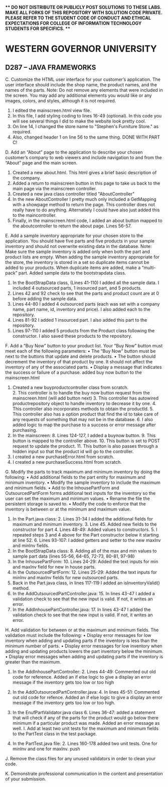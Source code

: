 <strong>** DO NOT DISTRIBUTE OR PUBLICLY POST SOLUTIONS TO THESE LABS. MAKE ALL FORKS OF THIS REPOSITORY WITH SOLUTION CODE PRIVATE. PLEASE REFER TO THE STUDENT CODE OF CONDUCT AND ETHICAL EXPECTATIONS FOR COLLEGE OF INFORMATION TECHNOLOGY STUDENTS FOR SPECIFICS. ** </strong>

# WESTERN GOVERNOR UNIVERSITY 
## D287 – JAVA FRAMEWORKS

C.  Customize the HTML user interface for your customer’s application. The user interface should include the shop name, the product names, and the names of the parts.
Note: Do not remove any elements that were included in the screen. You may add any additional elements you would like or any images, colors, and styles, although it is not required.

1. I edited the mainscreen.html view file. 
2. In this file, I add styling coding to lines 16-49 (optional). In this code you will see several things I did to make the website look pretty cool.
3. On line 14, I changed the store name to "Stephen's Furniture Store." as required. 
4. Also, changed header 1 on line 56 to the same thing. 
DONE WITH PART C!

D.  Add an “About” page to the application to describe your chosen customer’s company to web viewers and include navigation to and from the “About” page and the main screen.
1. Created a new about.html. This html gives a brief basic description of the company. 
2. Added a return to mainscreen button in this page to take us back to the main page via the mainscreen controller. 
3. Created a new java class controller titled "AboutController"
4. In the new AboutController I pretty much only included a GetMapping with a showpage method to return the page. This controller does not really have to do anything. Alternatiely I could have also just added this to the maincontroller. 
5. Finally, in the mainscreen.html code, I added an about button mapped to the aboutcontroller to return the about page. Lines 56-57.

E.  Add a sample inventory appropriate for your chosen store to the application. You should have five parts and five products in your sample inventory and should not overwrite existing data in the database.
Note: Make sure the sample inventory is added only when both the part and product lists are empty. When adding the sample inventory appropriate for the store, the inventory is stored in a set so duplicate items cannot be added to your products. When duplicate items are added, make a “multi-pack” part.
Added sample data to the bootstrapdata class. 

1. In the BootStrapData class, (Lines 41-110) I added all the sample data. I included 4 outsourced parts, 1 insourced part, and 5 products. 
2. Lines 42 and 92 check to see that the parts and product count are at 0 before adding the sample data. 
3. Lines 44-80 I added 4 outsourced parts (each was set with a company name, part name, id, inventory and price). I also added each to the repository. 
4. Lines 81-92 I added 1 insourced part. I also added this part to the repository. 
5. Lines 97-110 I added 5 products from the Product class following the constructor. I also saved these products to the repository. 

F.  Add a “Buy Now” button to your product list. Your “Buy Now” button must meet each of the following parameters:
•  The “Buy Now” button must be next to the buttons that update and delete products.
•  The button should decrement the inventory of that product by one. It should not affect the inventory of any of the associated parts.
•  Display a message that indicates the success or failure of a purchase.
added buy now button to the mainscreen.html
1. Created a new buyproductcontroller class from scratch.  
   2. This controller is to handle the buy now button request from the mainscreen.html (will add button next)
   3. This controller has autowired productrepository object to handle inventory to decrease it by one. 
   4. This controller also incorporates methods to obtain the productId.
   5. This controller also has a option product that find the id to take care of any requests of something that may not be in the database. 
   6. I also added logic to map the purchase to a success or error message after purchasing. 
7. In the mainscreen:
   8. Lines 124-127, I added a buynow button.
      9. This button is mapped to the controller above.
      10. This button is set to POST request to update the product.
      11. This button is also passes through a hidden input so that the product id will go to the controller. 
12. I created a new purchaseError.html from scratch. 
13. I created a new purchaseSuccess.html from scratch. 

G.  Modify the parts to track maximum and minimum inventory by doing the following:
•  Add additional fields to the part entity for maximum and minimum inventory.
•  Modify the sample inventory to include the maximum and minimum fields.
•  Add to the InhousePartForm and OutsourcedPartForm forms additional text inputs for the inventory so the user can set the maximum and minimum values.
•  Rename the file the persistent storage is saved to.
•  Modify the code to enforce that the inventory is between or at the minimum and maximum value.

1. In the Part.java class: 
   2. Lines 31-34 I added the additional fields for maximum and minimum inventory. 
   3. Line 45. Added new fields to the constructor for part
   4. Lines 48-49: Added values to constructors. 
   5. I repeated steps 3 and 4 above for the Part constructor below it starting at line 52.
   6. Lines 93-107: I added getters and setter to the new maxInv and minInv fields.
7. In the BootStrapData class: 
   8. Adding all of the max and min values to sample part data (lines 55-56, 64-65, 72-73, 80-81, 97-98)
9. In the InhousePartForm: 
   10. Lines 24-29: Added the text inputs for min and maxInv field for new in house parts. 
11. In the OutsourcedPartForm: 
    12. Lines 25-29: Added the text inputs for minInv and maxInv fields for new outsourced parts. 
13. Back in the Part.java class, in lines 117-119 I added an isInventoryValid() method. 
14. In the AddOutsourcedPartController.java:
    15. In lines 43-47 I added a validation check to see that the new input is valid. If not, it writes an error.
16. In the AddInhousePartController.java:
    17. In lines 43-47 I added the validation check to see that the new input is valid. If not, it writes an error. 
   
H.  Add validation for between or at the maximum and minimum fields. The validation must include the following:
•  Display error messages for low inventory when adding and updating parts if the inventory is less than the minimum number of parts.
•  Display error messages for low inventory when adding and updating products lowers the part inventory below the minimum.
•  Display error messages when adding and updating parts if the inventory is greater than the maximum.

1. In the AddInhousePartController: 
   2. Lines 44-49: Commented out old code for reference. Added an if else logic to give a display an error message if the inventory gets too low or too high
3. In the AddOutsourcedPartController.java:
   4. In lines 45-51: Commented out old code for refence. Added an if else logic to give a display an error message if the inventory gets too low or too high. 
5. In the EnufPartValidator.java class
   6. Lines 36-47: added a statement that will check if any of the parts for the product would go below there minimum if a particular product was made. Added an error message as well. 
I.  Add at least two unit tests for the maximum and minimum fields to the PartTest class in the test package.

1. In the PartTest.java file:
   2. Lines 160-178 added two unit tests. One for minInv and one for maxInv. push

J.  Remove the class files for any unused validators in order to clean your code.


K.  Demonstrate professional communication in the content and presentation of your submission.